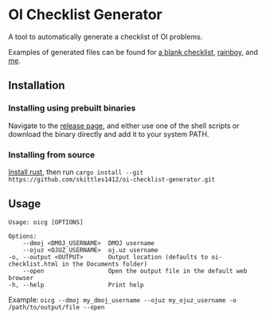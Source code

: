 # OI Checklist Generator

A tool to automatically generate a checklist of OI problems.

Examples of generated files can be found
for [a blank checklist](examples/blank), [rainboy](examples/rainboy), and [me](examples/skittles1412).

## Installation

### Installing using prebuilt binaries

Navigate to the [release page](https://github.com/skittles1412/oi-checklist-generator/releases/latest), and either use one of the shell scripts or download the binary directly and add it to your system PATH.

### Installing from source

[Install rust](https://rustup.rs), then run `cargo install --git https://github.com/skittles1412/oi-checklist-generator.git`

## Usage

```
Usage: oicg [OPTIONS]

Options:
    --dmoj <DMOJ_USERNAME>  DMOJ username
    --ojuz <OJUZ_USERNAME>  oj.uz username
-o, --output <OUTPUT>       Output location (defaults to oi-checklist.html in the Documents folder)
    --open                  Open the output file in the default web browser
-h, --help                  Print help
```

Example: `oicg --dmoj my_dmoj_username --ojuz my_ojuz_username -o /path/to/output/file --open`
